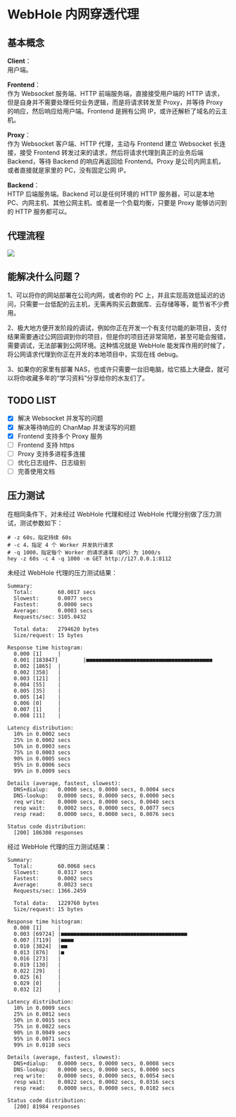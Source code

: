 # WebHole 内网穿透代理

## 基本概念

**Client**：<br>
用户端。

**Frontend**：<br>
作为 Websocket 服务端、HTTP 前端服务端，直接接受用户端的 HTTP 请求，但是自身并不需要处理任何业务逻辑，而是将请求转发至 Proxy，并等待 Proxy 的响应，然后响应给用户端。Frontend 是拥有公网 IP，或许还解析了域名的云主机。

**Proxy**：<br>
作为 Websocket 客户端、HTTP 代理，主动与 Frontend 建立 Websocket 长连接，接受 Frontend 转发过来的请求，然后将请求代理到真正的业务后端 Backend，等待 Backend 的响应再返回给 Frontend。Proxy 是公司内网主机，或者直接就是家里的 PC，没有固定公网 IP。

**Backend**：<br>
HTTP 后端服务端。Backend 可以是任何环境的 HTTP 服务器，可以是本地 PC、内网主机、其他公网主机、或者是一个负载均衡，只要是 Proxy 能够访问到的 HTTP 服务都可以。

## 代理流程

<img src="https://github.com/njutsiang/web-hole/tree/main/doc/process.png">

## 能解决什么问题？

1、可以将你的网站部署在公司内网，或者你的 PC 上，并且实现高效低延迟的访问，只需要一台低配的云主机，无需再购买云数据库、云存储等等，能节省不少费用。

2、极大地方便开发阶段的调试，例如你正在开发一个有支付功能的新项目，支付结果需要通过公网回调到你的项目，但是你的项目还非常简陋，甚至可能会报错，需要调试，无法部署到公网环境。这种情况就是 WebHole 能发挥作用的时候了，将公网请求代理到你正在开发的本地项目中，实现在线 debug。

3、如果你的家里有部署 NAS，也或许只需要一台旧电脑，给它插上大硬盘，就可以将你收藏多年的“学习资料”分享给你的水友们了。

## TODO LIST

- [x] 解决 Websocket 并发写的问题
- [x] 解决等待响应的 ChanMap 并发读写的问题
- [x] Frontend 支持多个 Proxy 服务
- [ ] Frontend 支持 https
- [ ] Proxy 支持多进程多连接
- [ ] 优化日志组件、日志级别
- [ ] 完善使用文档

## 压力测试

在相同条件下，对未经过 WebHole 代理和经过 WebHole 代理分别做了压力测试，测试参数如下：

```
# -z 60s，指定持续 60s
# -c 4，指定 4 个 Worker 并发执行请求
# -q 1000，指定每个 Worker 的请求速率（QPS）为 1000/s
hey -z 60s -c 4 -q 1000 -m GET http://127.0.0.1:8112
```

未经过 WebHole 代理的压力测试结果：

```
Summary:
  Total:        60.0017 secs
  Slowest:      0.0077 secs
  Fastest:      0.0000 secs
  Average:      0.0003 secs
  Requests/sec: 3105.0432

  Total data:   2794620 bytes
  Size/request: 15 bytes

Response time histogram:
  0.000 [1]     |
  0.001 [183847]        |■■■■■■■■■■■■■■■■■■■■■■■■■■■■■■■■■■■■■■■■
  0.002 [1865]  |
  0.002 [358]   |
  0.003 [121]   |
  0.004 [55]    |
  0.005 [35]    |
  0.005 [14]    |
  0.006 [0]     |
  0.007 [1]     |
  0.008 [11]    |

Latency distribution:
  10% in 0.0002 secs
  25% in 0.0002 secs
  50% in 0.0003 secs
  75% in 0.0003 secs
  90% in 0.0005 secs
  95% in 0.0006 secs
  99% in 0.0009 secs

Details (average, fastest, slowest):
  DNS+dialup:   0.0000 secs, 0.0000 secs, 0.0004 secs
  DNS-lookup:   0.0000 secs, 0.0000 secs, 0.0000 secs
  req write:    0.0000 secs, 0.0000 secs, 0.0040 secs
  resp wait:    0.0002 secs, 0.0000 secs, 0.0077 secs
  resp read:    0.0000 secs, 0.0000 secs, 0.0076 secs

Status code distribution:
  [200] 186308 responses
```

经过 WebHole 代理的压力测试结果：

```
Summary:
  Total:        60.0068 secs
  Slowest:      0.0317 secs
  Fastest:      0.0002 secs
  Average:      0.0023 secs
  Requests/sec: 1366.2459

  Total data:   1229760 bytes
  Size/request: 15 bytes

Response time histogram:
  0.000 [1]     |
  0.003 [69724] |■■■■■■■■■■■■■■■■■■■■■■■■■■■■■■■■■■■■■■■■
  0.007 [7119]  |■■■■
  0.010 [3824]  |■■
  0.013 [876]   |■
  0.016 [273]   |
  0.019 [130]   |
  0.022 [29]    |
  0.025 [6]     |
  0.029 [0]     |
  0.032 [2]     |

Latency distribution:
  10% in 0.0009 secs
  25% in 0.0012 secs
  50% in 0.0015 secs
  75% in 0.0022 secs
  90% in 0.0049 secs
  95% in 0.0071 secs
  99% in 0.0110 secs

Details (average, fastest, slowest):
  DNS+dialup:   0.0000 secs, 0.0000 secs, 0.0008 secs
  DNS-lookup:   0.0000 secs, 0.0000 secs, 0.0000 secs
  req write:    0.0000 secs, 0.0000 secs, 0.0054 secs
  resp wait:    0.0022 secs, 0.0002 secs, 0.0316 secs
  resp read:    0.0000 secs, 0.0000 secs, 0.0102 secs

Status code distribution:
  [200] 81984 responses
```
